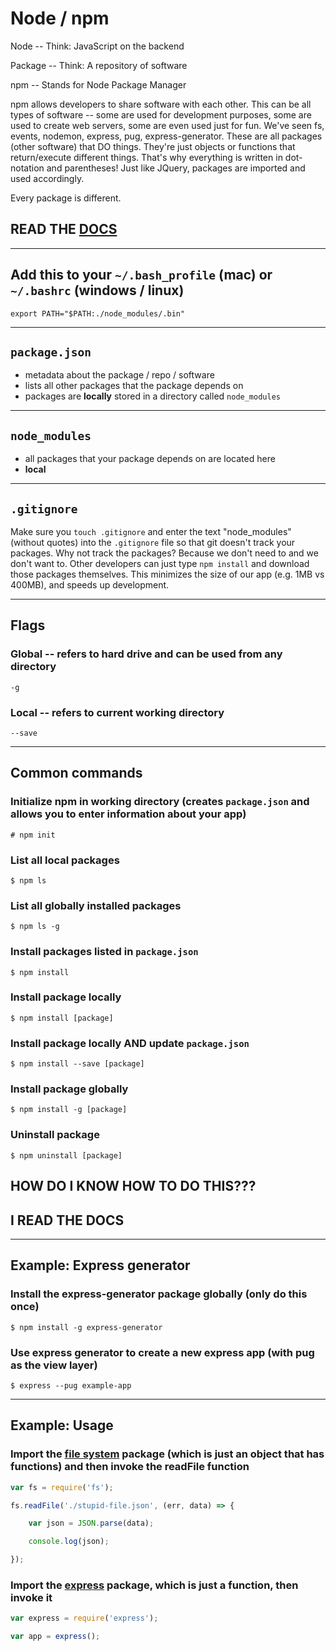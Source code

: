 # Node / npm

Node -- Think: JavaScript on the backend

Package -- Think: A repository of software

npm -- Stands for Node Package Manager

npm allows developers to share software with each other. This can be all types of software -- some are used for development purposes, some are used to create web servers, some are even used just for fun. We've seen fs, events, nodemon, express, pug, express-generator. These are all packages (other software) that DO things. They're just objects or functions that return/execute different things. That's why everything is written in dot-notation and parentheses! Just like JQuery, packages are imported and used accordingly.

Every package is different.

## READ THE [DOCS](https://docs.npmjs.com/)

---

## Add this to your `~/.bash_profile` (mac) or `~/.bashrc` (windows / linux)

`export PATH="$PATH:./node_modules/.bin"`

---

## `package.json`

- metadata about the package / repo / software
- lists all other packages that the package depends on
- packages are **locally** stored in a directory called `node_modules`

---

## `node_modules`

- all packages that your package depends on are located here
- **local**

---

## `.gitignore`

Make sure you `touch .gitignore` and enter the text "node_modules" (without quotes) into the `.gitignore` file so that git doesn't track your packages. Why not track the packages? Because we don't need to and we don't want to. Other developers can just type `npm install` and download those packages themselves. This minimizes the size of our app (e.g. 1MB vs 400MB), and speeds up development.

---

## Flags

### Global -- refers to hard drive and can be used from any directory

    -g

### Local -- refers to current working directory

    --save

---

## Common commands

### Initialize npm in working directory (creates `package.json` and allows you to enter information about your app)

    # npm init

### List all local packages

    $ npm ls

### List all globally installed packages

    $ npm ls -g

### Install packages listed in `package.json`

    $ npm install

### Install package locally

    $ npm install [package]

### Install package locally AND update `package.json`

    $ npm install --save [package]

### Install package globally

    $ npm install -g [package]

### Uninstall package

    $ npm uninstall [package]

## HOW DO I KNOW HOW TO DO THIS???

## I READ THE DOCS

---

## Example: Express generator

### Install the express-generator package globally (only do this once)

    $ npm install -g express-generator

### Use express generator to create a new express app (with pug as the view layer)

    $ express --pug example-app

---

## Example: Usage

### Import the [file system](https://nodejs.org/api/fs.html) package (which is just an object that has functions) and then invoke the readFile function

```js
var fs = require('fs');

fs.readFile('./stupid-file.json', (err, data) => {

    var json = JSON.parse(data);

    console.log(json);

});
```

### Import the [express](https://expressjs.com/en/4x/api.html) package, which is just a function, then invoke it

```js
var express = require('express');

var app = express();
```
